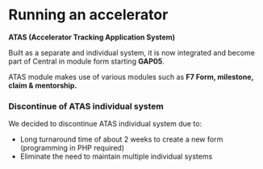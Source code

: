 # Running an accelerator

**ATAS \(Accelerator Tracking Application System\)**

Built as a separate and individual system, it is now integrated and become part of Central in module form starting **GAP05**. 

ATAS module makes use of various modules such as **F7 Form, milestone, claim & mentorship.** 

### Discontinue of ATAS individual system

We decided to discontinue ATAS individual system due to:

* Long turnaround time of about 2 weeks to create a new form \(programming in PHP required\)
* Eliminate the need to maintain multiple individual systems

